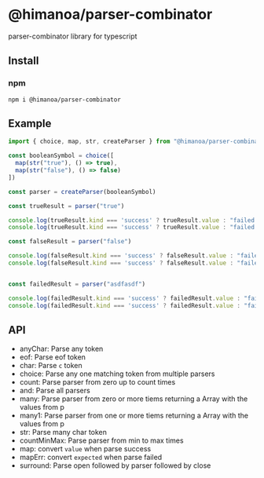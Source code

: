 # @himanoa/parser-combinator

parser-combinator library for typescript

## Install

### npm

`npm i @himanoa/parser-combinator`

## Example

```typescript
import { choice, map, str, createParser } from "@himanoa/parser-combinator"

const booleanSymbol = choice([
  map(str("true"), () => true),
  map(str("false"), () => false)
])

const parser = createParser(booleanSymbol)

const trueResult = parser("true")

console.log(trueResult.kind === 'success' ? trueResult.value : "failed parse")
console.log(trueResult.kind === 'success' ? trueResult.value : "failed parse")

const falseResult = parser("false")

console.log(falseResult.kind === 'success' ? falseResult.value : "failed parse")
console.log(falseResult.kind === 'success' ? falseResult.value : "failed parse")


const failedResult = parser("asdfasdf")

console.log(failedResult.kind === 'success' ? failedResult.value : "failed parse")
console.log(failedResult.kind === 'success' ? failedResult.value : "failed parse")
```

## API

- anyChar: Parse any token
- eof: Parse eof token
- char: Parse `c` token
- choice: Parse any one matching token from multiple parsers
- count: Parse parser from zero up to count times
- and: Parse all parsers
- many: Parse parser from zero or more tiems returning a Array with the values from p
- many1: Parse parser from one or more tiems returning a Array with the values from p
- str: Parse many char token
- countMinMax: Parse parser from min to max times
- map: convert `value` when parse success
- mapErr: convert `expected` when parse failed
- surround: Parse open followed by parser followed by close
